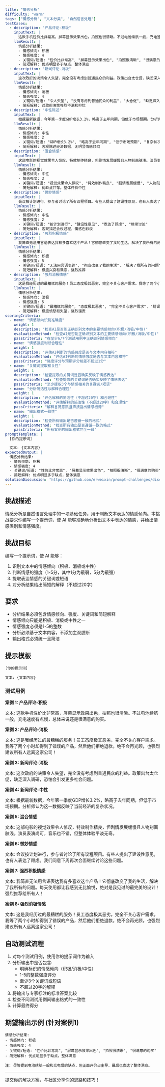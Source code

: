 ```yaml
---
title: "情感分析"
difficulty: "warm"
tags: ["情感分析", "文本分类", "自然语言处理"]
testCases:
  - description: "产品评论-积极"
    inputText: |
      这款手机性价比非常高，屏幕显示效果出色，拍照也很清晰。不过电池续航一般，充电速度有点慢，总体来说还是很满意的购买。
    llmResult: |
      情感分析结果:
      - 情感倾向: 积极
      - 情感强度: 4
      - 关键词/短语: "性价比非常高", "屏幕显示效果出色", "拍照很清晰", "很满意的购买"
      - 简短解释: 优点明显多于缺点，整体满意
  - description: "新闻评论-消极"
    inputText: |
      这次政府的决策令人失望，完全没有考虑到普通民众的利益。政策出台太仓促，缺乏深入调研，恐怕会引发更多社会问题。
    llmResult: |
      情感分析结果:
      - 情感倾向: 消极
      - 情感强度: 4
      - 关键词/短语: "令人失望", "没有考虑到普通民众的利益", "太仓促", "缺乏深入调研", "引发更多社会问题"
      - 简短解释: 对政府决策强烈不满和担忧
  - description: "中性陈述"
    inputText: |
      根据最新数据，今年第一季度GDP增长3.2%，略高于去年同期，但低于市场预期。分析师认为这一数据反映了当前经济的复杂状况。
    llmResult: |
      情感分析结果:
      - 情感倾向: 中性
      - 情感强度: 2
      - 关键词/短语: "GDP增长3.2%", "略高于去年同期", "低于市场预期", "复杂状况"
      - 简短解释: 客观陈述经济数据，无明显情感倾向
  - description: "混合情感"
    inputText: |
      这部电影的视觉效果令人惊叹，特效制作精良，但剧情发展缓慢且人物刻画肤浅。演员表演尚可，音乐也不错，但整体体验平淡无奇。
    llmResult: |
      情感分析结果:
      - 情感倾向: 中性
      - 情感强度: 3
      - 关键词/短语: "视觉效果令人惊叹", "特效制作精良", "剧情发展缓慢", "人物刻画肤浅", "整体体验平淡无奇"
      - 简短解释: 优缺点并存，整体评价中性
  - description: "微妙情感"
    inputText: |
      会议按计划进行，参与者讨论了所有议程项目。有些人提出了建设性意见，也有人表达了顾虑。我们同意下周再次会面继续讨论这些问题。
    llmResult: |
      情感分析结果:
      - 情感倾向: 中性
      - 情感强度: 2
      - 关键词/短语: "按计划进行", "建设性意见", "表达了顾虑", "继续讨论"
      - 简短解释: 客观描述会议过程，情感色彩淡
  - description: "强烈积极情感"
    inputText: |
      我简直无法用言语表达我有多喜欢这个产品！它彻底改变了我的生活，解决了我所有的问题。每天使用都让我感到无比愉悦，绝对是我见过的最完美的设计！强烈推荐给所有人！
    llmResult: |
      情感分析结果:
      - 情感倾向: 积极
      - 情感强度: 5
      - 关键词/短语: "无法用言语表达", "彻底改变了我的生活", "解决了我所有的问题", "无比愉悦", "最完美的设计", "强烈推荐"
      - 简短解释: 极度兴奋和满意，强烈推荐
  - description: "强烈消极情感"
    inputText: |
      这是我经历过的最糟糕的服务！员工态度极其恶劣，完全不关心客户需求。我等了两个小时却得到了错误的产品，然后他们拒绝退款。绝不会再光顾，也强烈建议所有人远离这家公司！
    llmResult: |
      情感分析结果:
      - 情感倾向: 消极
      - 情感强度: 5
      - 关键词/短语: "最糟糕的服务", "态度极其恶劣", "完全不关心客户需求", "错误的产品", "拒绝退款", "绝不会再光顾", "强烈建议所有人远离"
      - 简短解释: 极度愤怒和失望，强烈谴责
scoringCriteria:
  - name: "情感倾向识别准确度"
    weight: 1
    description: "检查AI是否能正确识别文本的主要情感倾向(积极/消极/中性)"
    evaluationMethod: "检查AI是否能正确识别文本的主要情感倾向(积极/消极/中性)"
    passCriteria: "在至少6/7个测试用例中正确识别情感倾向"
  - name: "情感强度判断合理性"
    weight: 1
    description: "评估AI判断的情感强度是否与文本内容相符"
    evaluationMethod: "评估AI判断的情感强度是否与文本内容相符"
    passCriteria: "强度评分与预期评分相差不超过1分"
  - name: "关键词提取相关性"
    weight: 1
    description: "检查提取的关键词是否确实反映了情感表达"
    evaluationMethod: "检查提取的关键词是否确实反映了情感表达"
    passCriteria: "至少提取3个与情感相关的关键词/短语"
  - name: "分析简洁性与解释合理性"
    weight: 1
    description: "评估解释的简洁性（不超过20字）和合理性"
    evaluationMethod: "评估解释的简洁性（不超过20字）和合理性"
    passCriteria: "解释言简意赅且直接指出情感根源"
  - name: "输出格式一致性"
    weight: 1
    description: "检查所有输出是否遵循一致的格式"
    evaluationMethod: "检查所有输出是否遵循一致的格式"
    passCriteria: "所有案例的输出格式完全一致"
promptTemplate: |
  [你的提示词]

  文本: {文本内容}
expectedOutput: |
  情感分析结果:
  - 情感倾向: 积极
  - 情感强度: 4
  - 关键词/短语: "性价比非常高", "屏幕显示效果出色", "拍照很清晰", "很满意的购买"
  - 简短解释: 优点明显多于缺点，整体满意
solutionDiscussion: "https://github.com/erweixin/prompt-challenges/discussions/2"
---
```


## 挑战描述

情感分析是自然语言处理中的一项基础任务，用于判断文本表达的情感倾向。本挑战要求你编写一个提示词，使 AI 能够准确地分析出文本中表达的情感，并给出情感类别和情感强度。

## 挑战目标

编写一个提示词，使 AI 能够：
1. 识别文本中的情感倾向（积极、消极或中性）
2. 判断情感的强度（1-5分，其中1分为最弱，5分为最强）
3. 提取表达情感的关键词或短语
4. 对分析结果给出简短的解释（不超过20字）

## 要求

- 分析结果必须包含情感倾向、强度、关键词和简短解释
- 情感倾向只能是积极、消极或中性之一
- 情感强度必须是1-5的整数
- 分析必须基于文本内容，不添加主观臆断
- 输出格式必须统一且简洁

## 提示模板

```
[你的提示词]

文本: {文本内容}
```

### 测试用例

**案例 1: 产品评论-积极** 

文本: 这款手机性价比非常高，屏幕显示效果出色，拍照也很清晰。不过电池续航一般，充电速度有点慢，总体来说还是很满意的购买。

**案例 2: 产品评论-消极**

文本: 这是我经历过的最糟糕的服务！员工态度极其恶劣，完全不关心客户需求。我等了两个小时却得到了错误的产品，然后他们拒绝退款。绝不会再光顾，也强烈建议所有人远离这家公司！

**案例 3: 新闻评论-消极**

文本: 这次政府的决策令人失望，完全没有考虑到普通民众的利益。政策出台太仓促，缺乏深入调研，恐怕会引发更多社会问题。

**案例 4: 新闻评论-中性**

文本: 根据最新数据，今年第一季度GDP增长3.2%，略高于去年同期，但低于市场预期。分析师认为这一数据反映了当前经济的复杂状况。


**案例 5: 混合情感**

文本: 这部电影的视觉效果令人惊叹，特效制作精良，但剧情发展缓慢且人物刻画肤浅。演员表演尚可，音乐也不错，但整体体验平淡无奇。

**案例 6: 微妙情感**

文本: 会议按计划进行，参与者讨论了所有议程项目。有些人提出了建设性意见，也有人表达了顾虑。我们同意下周再次会面继续讨论这些问题。


**案例 7: 强烈积极情感**

文本: 我简直无法用言语表达我有多喜欢这个产品！它彻底改变了我的生活，解决了我所有的问题。每天使用都让我感到无比愉悦，绝对是我见过的最完美的设计！强烈推荐给所有人！

**案例 8: 强烈消极情感**

文本: 这是我经历过的最糟糕的服务！员工态度极其恶劣，完全不关心客户需求。我等了两个小时却得到了错误的产品，然后他们拒绝退款。绝不会再光顾，也强烈建议所有人远离这家公司！



## 自动测试流程

1. 对每个测试用例，使用你的提示词作为输入
2. 分析输出中是否包含:
   - 明确标识的情感倾向（积极/消极/中性）
   - 1-5的整数强度评分
   - 至少3个关键词或短语
   - 不超过20字的解释
3. 将输出与专家标注的标准答案比较
4. 检查不同测试用例间输出格式的一致性
5. 计算最终得分

## 期望输出示例 (针对案例1)

```
情感分析结果:
- 情感倾向: 积极
- 情感强度: 4
- 关键词/短语: "性价比非常高", "屏幕显示效果出色", "拍照很清晰", "很满意的购买"
- 简短解释: 优点明显多于缺点，整体满意

注: 尽管提到电池续航一般和充电慢的缺点，但正面评价占主导，最后也表达了整体满意。
```

---

提交你的解决方案，与社区分享你的思路和技巧！ 